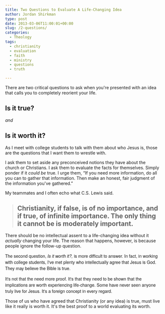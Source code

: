```yaml
---
title: Two Questions to Evaluate A Life-Changing Idea
author: Jordan Shirkman
type: post
date: 2013-03-06T11:00:01+00:00
slug: /2-questions/
categories:
  - Theology
tags:
  - christianity
  - evaluation
  - faith
  - ministry
  - questions
  - truth

---
```

<!--?xml version="1.0" encoding="UTF-8" standalone="no"?-->

There are two critical questions to ask when you're presented with an idea that calls you to completely reorient your life.

## Is it true?

_and_

## Is it worth it?

<!--more-->

  
As I meet with college students to talk with them about who Jesus is, those are the questions that I want them to wrestle with.

I ask them to set aside any preconceived notions they have about the church or Christians. I ask them to evaluate the facts for themselves. Simply ponder if it _could be_ true. I urge them, &#8220;If you need more information, do all you can to gather that information. Then make an honest, fair judgment of the information you've gathered.&#8221;

My teammates and I often echo what C.S. Lewis said.

> ## Christianity, if false, is of no importance, and if true, of infinite importance. The only thing it cannot be is moderately important.

There should be no intellectual assent to a life-changing idea without it _actually_ changing your life. The reason that happens, however, is because people ignore the follow-up question.

<span style="font-family: 'Helvetica Neue', Helvetica, Arial, sans-serif;">The second question, <em>Is it worth it?,</em>&nbsp;is more difficult to answer. In fact, in working with college students, I've met plenty who&nbsp;intellectually&nbsp;agree that Jesus is God. They may believe the Bible is true.&nbsp;</span>

<span style="font-family: 'Helvetica Neue', Helvetica, Arial, sans-serif;">It's not that the need more proof. It's that they need to be shown that the implications are worth experiencing life-change. Some have never seen anyone truly live for Jesus. It's a foreign concept in every regard.&nbsp;</span>

Those of us who have agreed that Christianity (or any idea) is true, must live like it really is worth it. It's the best proof to a world evaluating its worth.